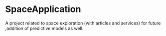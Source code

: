 # SpaceApplication
A project related to space exploration (with articles and services) for future ,addition of predictive models as well.

